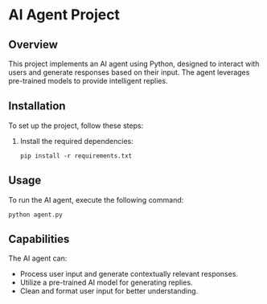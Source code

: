 # AI Agent Project

## Overview
This project implements an AI agent using Python, designed to interact with users and generate responses based on their input. The agent leverages pre-trained models to provide intelligent replies.

## Installation
To set up the project, follow these steps:
1. Install the required dependencies:
   ```
   pip install -r requirements.txt
   ```

## Usage
To run the AI agent, execute the following command:
```
python agent.py
```
## Capabilities
The AI agent can:
- Process user input and generate contextually relevant responses.
- Utilize a pre-trained AI model for generating replies.
- Clean and format user input for better understanding.
